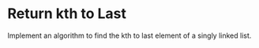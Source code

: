 # Return kth to Last
Implement an algorithm to find the kth to last element of a singly linked list.
